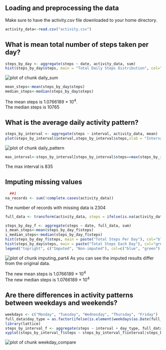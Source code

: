 
 ## Loading and preprocessing the data
  Make sure to have the activity.csv file downloaded to your home directory.  


```r
activity_data<-read.csv("activity.csv")
```
  
 
 ## What is mean total number of steps taken per day?  


```r
steps_by_day <- aggregate(steps ~ date, activity_data, sum)
hist(steps_by_day$steps, main = "Total Daily Steps Distribution", col="green",xlab="Number of Steps")
```

![plot of chunk daily_sum](figure/daily_sum-1.png)

```r
mean_steps<-mean(steps_by_day$steps)
median_steps<-median(steps_by_day$steps)
```

The mean steps is 1.0766189 &times; 10<sup>4</sup>.    
The median steps is 10765  
  
 ## What is the average daily activity pattern?


```r
steps_by_interval <- aggregate(steps ~ interval, activity_data, mean)
plot(steps_by_interval$interval,steps_by_interval$steps,xlab = "Interval",ylab = "Mean Steps",main="Mean Steps by Interval",type = 'l')
```

![plot of chunk daily_pattern](figure/daily_pattern-1.png)

```r
max_interval<-steps_by_interval[steps_by_interval$steps==max(steps_by_interval$steps),]
```
The max interval is 835  


  ## Imputing missing values

```r
  ##1
na_records <- sum(!complete.cases(activity_data))
```
The number of records with missing data is 2304


```r
full_data <- transform(activity_data, steps = ifelse(is.na(activity_data$steps), steps_by_interval$steps[match(activity_data$interval, steps_by_interval$interval)], activity_data$steps))
```


```r
steps_by_day_f <- aggregate(steps ~ date, full_data, sum)
i_mean_steps<-mean(steps_by_day_f$steps)
i_median_steps<-median(steps_by_day_f$steps)
hist(steps_by_day_f$steps, main = paste("Total Steps Per Day"), col="blue", xlab="Number of Steps")
hist(steps_by_day$steps, main = paste("Total Steps Each Day"), col="green", xlab="Number of Steps", add=T)
legend("topright", c("Imputed", "Non-imputed"), col=c("blue", "green"), lwd=5)
```

![plot of chunk imputing_part4](figure/imputing_part4-1.png)
As you can see the imputed results differ from the original data.

The new mean steps is 1.0766189 &times; 10<sup>4</sup>  
The new median steps is 1.0766189 &times; 10<sup>4</sup>

  ## Are there differences in activity patterns between weekdays and weekends?
  

```r
weekdays <- c("Monday", "Tuesday", "Wednesday", "Thursday", "Friday")
full_data$day_type = as.factor(ifelse(is.element(weekdays(as.Date(full_data$date)),weekdays), "Weekday", "Weekend"))
library(lattice)
steps_by_interval_f <- aggregate(steps ~ interval + day_type, full_data, mean)
xyplot(steps_by_interval_f$steps ~ steps_by_interval_f$interval|steps_by_interval_f$day_type, main="Average Steps per Day by Interval",xlab="Interval", ylab="Steps",layout=c(1,2), type="l")
```

![plot of chunk weekday_compare](figure/weekday_compare-1.png)

